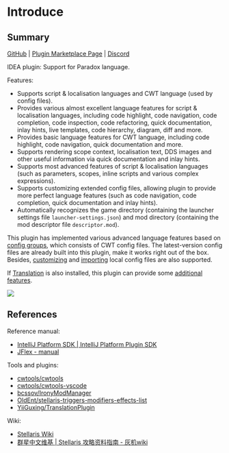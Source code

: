 # Introduce

## Summary

[GitHub](https://github.com/DragonKnightOfBreeze/Paradox-Language-Support) |
[Plugin Marketplace Page](https://plugins.jetbrains.com/plugin/16825-paradox-language-support) |
[Discord](https://discord.gg/pbPYSK4n)

IDEA plugin: Support for Paradox language.

Features:

* Supports script & localisation languages and CWT language (used by config files).
* Provides various almost excellent language features for script & localisation languages, including code highlight,
  code navigation, code completion, code inspection, code refactoring, quick documentation, inlay hints, live templates,
  code hierarchy, diagram, diff and more.
* Provides basic language features for CWT language, including code highlight, code navigation, quick documentation and
  more.
* Supports rendering scope context, localisation text, DDS images and other useful information via quick documentation
  and inlay hints.
* Supports most advanced features of script & localisation languages (such as parameters, scopes, inline scripts and
  various complex expressions).
* Supports customizing extended config files, allowing plugin to provide more perfect language features (such as code
  navigation, code completion, quick documentation and inlay hints).
* Automatically recognizes the game directory (containing the launcher settings file `launcher-settings.json`) and mod
  directory (containing the mod descriptor file `descriptor.mod`).

This plugin has implemented various advanced language features based
on [config groups](https://windea.icu/Paradox-Language-Support/#/en/config.md#config-group), which consists of CWT
config files.
The latest-version config files are already built into this plugin, make it works right out of the box.
Besides, [customizing](https://windea.icu/Paradox-Language-Support/#/en/config.md#writing-cwt-config-files)
and [importing](https://windea.icu/Paradox-Language-Support/#/en/config.md#importing-cwt-config-files) local config
files are also supported.

If [Translation](https://github.com/YiiGuxing/TranslationPlugin) is also installed, this plugin can provide
some [additional features](https://windea.icu/Paradox-Language-Support/#/zh/plugin-integration.md).

![](https://windea.icu/Paradox-Language-Support/assets/images/preview_1_en.png)

## References

Reference manual:

* [IntelliJ Platform SDK | IntelliJ Platform Plugin SDK](https://plugins.jetbrains.com/docs/intellij/welcome.html)
* [JFlex - manual](https://www.jflex.de/manual.html)

Tools and plugins:

* [cwtools/cwtools](https://github.com/cwtools/cwtools)
* [cwtools/cwtools-vscode](https://github.com/cwtools/cwtools-vscode)
* [bcssov/IronyModManager](https://github.com/bcssov/IronyModManager)
* [OldEnt/stellaris-triggers-modifiers-effects-list](https://github.com/OldEnt/stellaris-triggers-modifiers-effects-list)
* [YiiGuxing/TranslationPlugin](https://github.com/YiiGuxing/TranslationPlugin)

Wiki:

* [Stellaris Wiki](https://stellaris.paradoxwikis.com/Stellaris_Wiki)
* [群星中文维基 | Stellaris 攻略资料指南 - 灰机wiki](https://qunxing.huijiwiki.com/wiki/%E9%A6%96%E9%A1%B5)